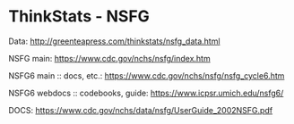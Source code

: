 # ThinkStats - NSFG

Data: http://greenteapress.com/thinkstats/nsfg_data.html

NSFG main: https://www.cdc.gov/nchs/nsfg/index.htm

NSFG6 main :: docs, etc.: https://www.cdc.gov/nchs/nsfg/nsfg_cycle6.htm

NSFG6 webdocs :: codebooks, guide: https://www.icpsr.umich.edu/nsfg6/

DOCS: https://www.cdc.gov/nchs/data/nsfg/UserGuide_2002NSFG.pdf
